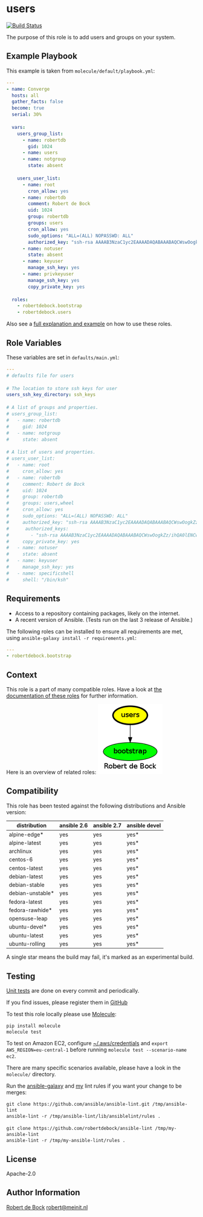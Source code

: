 users
=========

[![Build Status](https://travis-ci.org/robertdebock/ansible-role-users.svg?branch=master)](https://travis-ci.org/robertdebock/ansible-role-users)

The purpose of this role is to add users and groups on your system.

Example Playbook
----------------

This example is taken from `molecule/default/playbook.yml`:
```yaml
---
- name: Converge
  hosts: all
  gather_facts: false
  become: true
  serial: 30%

  vars:
    users_group_list:
      - name: robertdb
        gid: 1024
      - name: users
      - name: notgroup
        state: absent

    users_user_list:
      - name: root
        cron_allow: yes
      - name: robertdb
        comment: Robert de Bock
        uid: 1024
        group: robertdb
        groups: users
        cron_allow: yes
        sudo_options: "ALL=(ALL) NOPASSWD: ALL"
        authorized_key: "ssh-rsa AAAAB3NzaC1yc2EAAAADAQABAAABAQCWswOogkZz/ihQA0lENCwDwSzmtmBWtFwzIzDlfa+eb4rBt6rZBg7enKeMqYtStI/NDneBwZUFBDIMu5zJTbvg7A60/WDhWXZmU21tZnm8K7KREFYOUndc6h//QHig6IIaIwwBZHF1NgXLtZ0qrUUlNU5JSEhDJsObMlPHtE4vFP8twPnfc7hxAnYma5+knU6qTMCDvhBE5tGJdor4UGeAhu+SwSVDloYtt1vGTmnFn8M/OD/fRMksusPefxyshJ37jpB4jY/Z9vzaNHwcj33prwl1b/xRfxr/+KRJsyq+ZKs9u2TVw9g4p+XLdfDtzZ8thR2P3x3MFrZOdFmCbo/5"
      - name: notuser
        state: absent
      - name: keyuser
        manage_ssh_key: yes
      - name: privkeyuser
        manage_ssh_key: yes
        copy_private_key: yes

  roles:
    - robertdebock.bootstrap
    - robertdebock.users
```

Also see a [full explanation and example](https://robertdebock.nl/how-to-use-these-roles.html) on how to use these roles.

Role Variables
--------------

These variables are set in `defaults/main.yml`:
```yaml
---
# defaults file for users

# The location to store ssh keys for user
users_ssh_key_directory: ssh_keys

# A list of groups and properties.
# users_group_list:
#   - name: robertdb
#     gid: 1024
#   - name: notgroup
#     state: absent

# A list of users and properties.
# users_user_list:
#   - name: root
#     cron_allow: yes
#   - name: robertdb
#     comment: Robert de Bock
#     uid: 1024
#     group: robertdb
#     groups: users,wheel
#     cron_allow: yes
#     sudo_options: "ALL=(ALL) NOPASSWD: ALL"
#     authorized_key: "ssh-rsa AAAAB3NzaC1yc2EAAAADAQABAAABAQCWswOogkZz/ihQA0lENCwDwSzmtmBWtFwzIzDlfa+eb4rBt6rZBg7enKeMqYtStI/NDneBwZUFBDIMu5zJTbvg7A60/WDhWXZmU21tZnm8K7KREFYOUndc6h//QHig6IIaIwwBZHF1NgXLtZ0qrUUlNU5JSEhDJsObMlPHtE4vFP8twPnfc7hxAnYma5+knU6qTMCDvhBE5tGJdor4UGeAhu+SwSVDloYtt1vGTmnFn8M/OD/fRMksusPefxyshJ37jpB4jY/Z9vzaNHwcj33prwl1b/xRfxr/+KRJsyq+ZKs9u2TVw9g4p+XLdfDtzZ8thR2P3x3MFrZOdFmCbo/5"
#      authorized_keys:
#        - "ssh-rsa AAAAB3NzaC1yc2EAAAADAQABAAABAQCWswOogkZz/ihQA0lENCwDwSzmtmBWtFwzIzDlfa+eb4rBt6rZBg7enKeMqYtStI/NDneBwZUFBDIMu5zJTbvg7A60/WDhWXZmU21tZnm8K7KREFYOUndc6h//QHig6IIaIwwBZHF1NgXLtZ0qrUUlNU5JSEhDJsObMlPHtE4vFP8twPnfc7hxAnYma5+knU6qTMCDvhBE5tGJdor4UGeAhu+SwSVDloYtt1vGTmnFn8M/OD/fRMksusPefxyshJ37jpB4jY/Z9vzaNHwcj33prwl1b/xRfxr/+KRJsyq+ZKs9u2TVw9g4p+XLdfDtzZ8thR2P3x3MFrZOdFmCbo/5"
#     copy_private_key: yes
#   - name: notuser
#     state: absent
#   - name: keyuser
#     manage_ssh_key: yes
#   - name: specificshell
#     shell: "/bin/ksh"
```

Requirements
------------

- Access to a repository containing packages, likely on the internet.
- A recent version of Ansible. (Tests run on the last 3 release of Ansible.)

The following roles can be installed to ensure all requirements are met, using `ansible-galaxy install -r requirements.yml`:

```yaml
---
- robertdebock.bootstrap

```

Context
-------

This role is a part of many compatible roles. Have a look at [the documentation of these roles](https://robertdebock.nl/) for further information.

Here is an overview of related roles:
![dependencies](https://raw.githubusercontent.com/robertdebock/drawings/artifacts/users.png "Dependency")


Compatibility
-------------

This role has been tested against the following distributions and Ansible version:

|distribution|ansible 2.6|ansible 2.7|ansible devel|
|------------|-----------|-----------|-------------|
|alpine-edge*|yes|yes|yes*|
|alpine-latest|yes|yes|yes*|
|archlinux|yes|yes|yes*|
|centos-6|yes|yes|yes*|
|centos-latest|yes|yes|yes*|
|debian-latest|yes|yes|yes*|
|debian-stable|yes|yes|yes*|
|debian-unstable*|yes|yes|yes*|
|fedora-latest|yes|yes|yes*|
|fedora-rawhide*|yes|yes|yes*|
|opensuse-leap|yes|yes|yes*|
|ubuntu-devel*|yes|yes|yes*|
|ubuntu-latest|yes|yes|yes*|
|ubuntu-rolling|yes|yes|yes*|

A single star means the build may fail, it's marked as an experimental build.

Testing
-------

[Unit tests](https://travis-ci.org/robertdebock/ansible-role-users) are done on every commit and periodically.

If you find issues, please register them in [GitHub](https://github.com/robertdebock/ansible-role-users/issues)

To test this role locally please use [Molecule](https://github.com/metacloud/molecule):
```
pip install molecule
molecule test
```

To test on Amazon EC2, configure [~/.aws/credentials](https://docs.aws.amazon.com/sdk-for-java/v1/developer-guide/credentials.html) and `export AWS_REGION=eu-central-1` before running `molecule test --scenario-name ec2`.

There are many specific scenarios available, please have a look in the `molecule/` directory.

Run the [ansible-galaxy](https://github.com/ansible/galaxy-lint-rules) and [my](https://github.com/robertdebock/ansible-lint-rules) lint rules if you want your change to be merges:

```shell
git clone https://github.com/ansible/ansible-lint.git /tmp/ansible-lint
ansible-lint -r /tmp/ansible-lint/lib/ansiblelint/rules .

git clone https://github.com/robertdebock/ansible-lint /tmp/my-ansible-lint
ansible-lint -r /tmp/my-ansible-lint/rules .
```

License
-------

Apache-2.0


Author Information
------------------

[Robert de Bock](https://robertdebock.nl/) <robert@meinit.nl>
